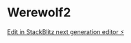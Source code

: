 # Werewolf2

[Edit in StackBlitz next generation editor ⚡️](https://stackblitz.com/~/github.com/mahdikrichen/Werewolf2)